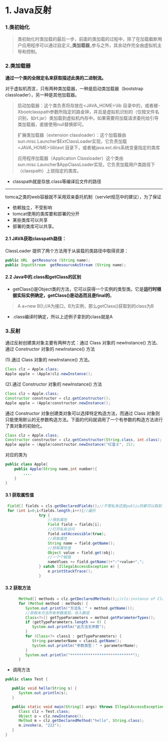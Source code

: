 # 1. Java反射

### 1.类初始化

> 类初始化时类加载的最后一步，前面的类加载的过程中，除了在加载截断用户应用程序可以通过自定义_**类加载器**_参与之外，其余动作完全由虚拟机主导和控制。

### 2.类加载器

**通过一个类的全限定名来获取描述此类的二进制流。**

对于虚拟机而言，只有两种类加载器，一种是启动类加载器（bootstrap classloader），另一种是其他加载器。

> 启动加载器：这个类负责将存放在&lt;JAVA\_HOME&gt;\lib 目录中的，或者被-Xbootclasspath参数所指定的路金钟，并且是虚拟机识别的（仅按文件名识别，如rt.jar）类加载到虚拟机内存中。如果需要将加载请求委托给引导类加载器，直接使用null替换即可。
>
> 扩展类加载器（extension classloader）：这个加载器由sun.misc.Launcher$ExtClassLoader实现，它负责加载&lt;JAVA\_HOME&gt;\lib\ext 目录下，或者被java.ext.dirs系统变量指定的类库
>
> 应用程序加载器（Application Classloader）这个类由sun.misc.Launcher$AppClassLoader实现，它负责加载用户类路径下（classpath）上锁指定的类库。

* classpath就是存放.class等编译后文件的路径

---

tomca之类的web容器就不采用双亲委托机制（servlet规范中的建议），为了保证

* 依赖独立，不受影响
* tomcat使用的类库要和部署的分开
* 某些类库可以共享
* 部署的类库可以共享。

#### 2.1 JAVA获取classpath路径：

ClassLoader 提供了两个方法用于从装载的类路径中取得资源：

```java
public URL  getResource (String name);  
public InputStream  getResourceAsStream (String name);
```

#### 2.2 Java中的.class和getClass的区别

* getClass\(\)是Object类的方法，它可以获得一个实例的类型类。它是**运行时根据实际实例确定，getClass\(\)是动态而且是final的**。

> A a=new B\(\);//A为接口，B为实例，那么getClass\(\)获取到的class为B

* .class编译时确定，所以上述例子拿到的class就是A

### 3.反射

通过反射创建类对象主要有两种方式：通过 Class 对象的 newInstance\(\) 方法、通过 Constructor 对象的 newInstance\(\) 方法

\(1\).通过 Class 对象的 newInstance\(\) 方法。

```java
Class clz = Apple.class;
Apple apple = (Apple)clz.newInstance();
```

\(2\).通过 Constructor 对象的 newInstance\(\) 方法

```java
Class clz = Apple.class;
Constructor constructor = clz.getConstructor();
Apple apple = (Apple)constructor.newInstance();
```

通过 Constructor 对象创建类对象可以选择特定构造方法，而通过 Class 对象则只能使用默认的无参数构造方法。下面的代码就调用了一个有参数的构造方法进行了类对象的初始化。

```java
Class clz = Apple.class;
Constructor constructor = clz.getConstructor(String.class, int.class);
Apple apple = (Apple)constructor.newInstance("红富士", 15);
```

对应的类为

```java
public class Apple{
    public Apple(String name,int number){
        ....
    }
}
```

#### 3.1 获取属性值

```java
 Field[] fields = cls.getDeclaredFields();//不管私有还是public的都可以取到
 for (int i=0;i<fields.length;i++){//遍历
               try {
                   //得到属性
                   Field field = fields[i];
                   //打开私有访问
                   field.setAccessible(true);
                   //获取属性
                   String name = field.getName();
                   //获取属性值
                   Object value = field.get(obj);
                   //一个个赋值
                   nameVlues += field.getName()+":"+value+",";
               } catch (IllegalAccessException e) {
                   e.printStackTrace();
               }
```

#### 3.2 获取方法

```java
      Method[] methods = clz.getDeclaredMethods();//clz:instance of Class
      for (Method method : methods) {
         System.out.println("方法名：" + method.getName());
         //获取本方法所有参数类型，存入数组
         Class<?>[] getTypeParameters = method.getParameterTypes();
         if (getTypeParameters.length == 0) {
            System.out.println("此方法无参数");
         }
         for (Class<?> class1 : getTypeParameters) {
            String parameterName = class1.getName();
            System.out.println("参数类型：" + parameterName);
         }
         System.out.println("****************************");
      }

```

* 调用方法

```java
public class Test {

   public void hello(String s) {
      System.out.println(s);
   }

   public static void main(String[] args) throws IllegalAccessException, InstantiationException, NoSuchMethodException, InvocationTargetException {
      Class clz = Test.class;
      Object o = clz.newInstance();
      Method m = clz.getDeclaredMethod("hello", String.class);
      m.invoke(o, "222");
   }
}
```



